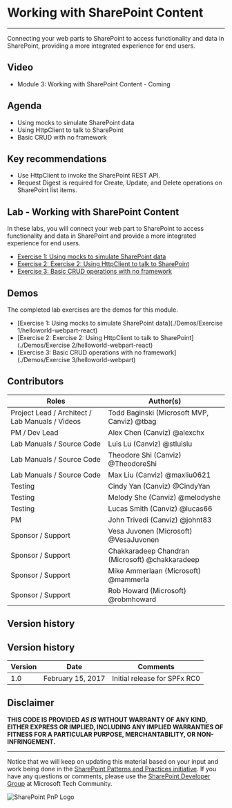 # Working with SharePoint Content #

----------

Connecting your web parts to SharePoint to access functionality and data in SharePoint, providing a more integrated experience for end users.

## Video ##
- Module 3: Working with SharePoint Content - Coming

## Agenda ##
- Using mocks to simulate SharePoint data
- Using HttpClient to talk to SharePoint
- Basic CRUD with no framework

## Key recommendations ##
- Use HttpClient to invoke the SharePoint REST API.
- Request Digest is required for Create, Update, and Delete operations on SharePoint list items.

## Lab - Working with SharePoint Content ##
In these labs, you will connect your web part to SharePoint to access functionality and data in SharePoint and provide a more integrated experience for end users.

- [Exercise 1: Using mocks to simulate SharePoint data](./Lab.md#exercise-1-using-mocks-to-simulate-sharepoint-data)
- [Exercise 2: Exercise 2: Using HttpClient to talk to SharePoint](./Lab.md#exercise-2-using-httpclient-to-talk-to-sharepoint)
- [Exercise 3: Basic CRUD operations with no framework](./Lab.md#exercise-3-basic-crud-operations-with-no-framework)

## Demos ##
The completed lab exercises are the demos for this module. 

- [Exercise 1: Using mocks to simulate SharePoint data](./Demos/Exercise 1/helloworld-webpart-react)
- [Exercise 2: Exercise 2: Using HttpClient to talk to SharePoint](./Demos/Exercise 2/helloworld-webpart-react)
- [Exercise 3: Basic CRUD operations with no framework](./Demos/Exercise 3/helloworld-webpart)

## Contributors ##
| Roles                                    			| Author(s)                                			|
| -------------------------------------------------	| ------------------------------------------------- |
| Project Lead / Architect / Lab Manuals / Videos   | Todd Baginski (Microsoft MVP, Canviz) @tbag		|
| PM / Dev Lead                            			| Alex Chen (Canviz) @alexchx  						|
| Lab Manuals / Source Code                			| Luis Lu (Canviz) @stluislu   						|
| Lab Manuals / Source Code                			| Theodore Shi (Canviz) @TheodoreShi				|
| Lab Manuals / Source Code                			| Max Liu (Canviz) @maxliu0621 						|
| Testing                                  			| Cindy Yan (Canviz) @CindyYan     					|
| Testing                                  			| Melody She (Canviz) @melodyshe   					|
| Testing                                  			| Lucas Smith (Canviz) @lucas66   					|
| PM                                       			| John Trivedi (Canviz) @johnt83      				|
| Sponsor / Support                        			| Vesa Juvonen (Microsoft) @VesaJuvonen   			|
| Sponsor / Support                        			| Chakkaradeep Chandran (Microsoft) @chakkaradeep   |
| Sponsor / Support                        			| Mike Ammerlaan (Microsoft) @mammerla         		|
| Sponsor / Support                        			| Rob Howard (Microsoft) @robmhoward      			|

## Version history ##

## Version history ##

| Version | Date          		| Comments                     |
| ------- | ------------------- | ---------------------------- |
| 1.0     | February 15, 2017 	| Initial release for SPFx RC0 |

## Disclaimer ##
**THIS CODE IS PROVIDED *AS IS* WITHOUT WARRANTY OF ANY KIND, EITHER EXPRESS OR IMPLIED, INCLUDING ANY IMPLIED WARRANTIES OF FITNESS FOR A PARTICULAR PURPOSE, MERCHANTABILITY, OR NON-INFRINGEMENT.**

----------

Notice that we will keep on updating this material based on your input and work being done in the [SharePoint Patterns and Practices initiative](http://aka.ms/sppnp). If you have any questions or comments, please use the [SharePoint Developer Group](http://aka.ms/sppnp-community) at Microsoft Tech Community.

![SharePoint PnP Logo](https://devofficecdn.azureedge.net/media/Default/PnP/sppnp.png)

